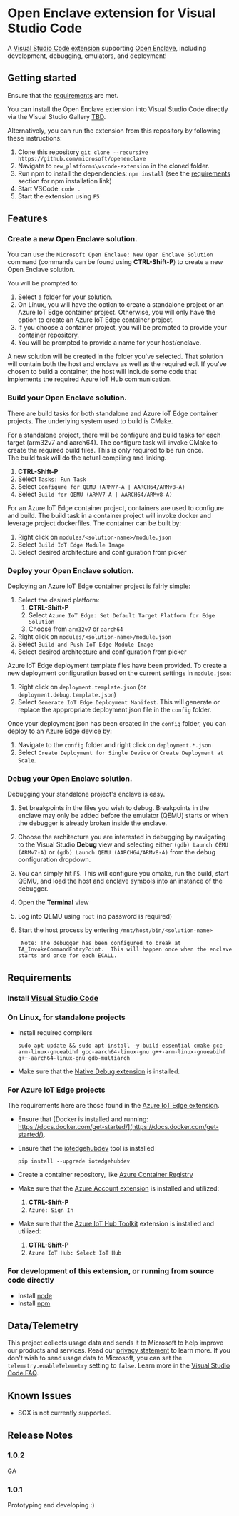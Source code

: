 # Open Enclave extension for Visual Studio Code

A [Visual Studio Code](https://code.visualstudio.com/) [extension](https://marketplace.visualstudio.com/VSCode) supporting [Open Enclave](https://github.com/Microsoft/openenclave), including development, debugging, emulators, and deployment!

## Getting started

Ensure that the [requirements](#Requirements) are met.

You can install the Open Enclave extension into Visual Studio Code directly via the Visual Studio Gallery [TBD](TBD).

Alternatively, you can run the extension from this repository by following these instructions:

1. Clone this repository `git clone --recursive https://github.com/microsoft/openenclave`
1. Navigate to `new_platforms\vscode-extension` in the cloned folder.
1. Run npm to install the dependencies: `npm install` (see the [requirements](#Requirements) section for npm installation link)
1. Start VSCode: `code .`
1. Start the extension using `F5`

## Features

### Create a new Open Enclave solution.

You can use the `Microsoft Open Enclave: New Open Enclave Solution` command (commands can be found using **CTRL-Shift-P**) 
to create a new Open Enclave solution.  

You will be prompted to:

1. Select a folder for your solution.  
1. On Linux, you will have the option to create a standalone project or an Azure IoT Edge container 
    project.  Otherwise, you will only have the option to create an Azure IoT Edge container project.
1. If you choose a container project, you will be prompted to provide your container repository.
1. You will be prompted to provide a name for your host/enclave.

A new solution will be created in the folder you've selected.  That solution will contain both the host
and enclave as well as the required edl.  If you've chosen to build a container, the host will include
some code that implements the required Azure IoT Hub communication.

### Build your Open Enclave solution.

There are build tasks for both standalone and Azure IoT Edge container projects.  The underlying system used 
to build is CMake.  

For a standalone project, there will be configure and build tasks for each target (arm32v7 and aarch64).  The 
configure task will invoke CMake to create the required build files.  This is only required to be run once.  
The build task will do the actual compiling and linking.

1. **CTRL-Shift-P**
1. Select `Tasks: Run Task`
1. Select `Configure for QEMU (ARMV7-A | AARCH64/ARMv8-A)`
1. Select `Build for QEMU (ARMV7-A | AARCH64/ARMv8-A)`

For an Azure IoT Edge container project, containers are used to configure and build.  The build task in a
container project will invoke docker and leverage project dockerfiles.  The container can be built by:

1. Right click on `modules/<solution-name>/module.json`
1. Select `Build IoT Edge Module Image`
1. Select desired architecture and configuration from picker

### Deploy your Open Enclave solution.

Deploying an Azure IoT Edge container project is fairly simple:

1. Select the desired platform:
    1. **CTRL-Shift-P**
    1. Select `Azure IoT Edge: Set Default Target Platform for Edge Solution`
    1. Choose from `arm32v7` or `aarch64`
1. Right click on `modules/<solution-name>/module.json`
1. Select `Build and Push IoT Edge Module Image`
1. Select desired architecture and configuration from picker

Azure IoT Edge deployment template files have been provided.  To create
a new deployment configuration based on the current settings in `module.json`:

1. Right click on `deployment.template.json` (or `deployment.debug.template.json`)
1. Select `Generate IoT Edge Deployment Manifest`.  This will generate or replace the apppropriate deployment json file in the `config` folder.

Once your deployment json has been created in the `config` folder, you can deploy
to an Azure Edge device by:

1. Navigate to the `config` folder and right click on `deployment.*.json`
1. Select `Create Deployment for Single Device` or `Create Deployment at Scale`.

### Debug your Open Enclave solution.

Debugging your standalone project's enclave is easy.  

1. Set breakpoints in the files you wish to debug.  Breakpoints in the enclave may only be added before
the emulator (QEMU) starts or when the debugger is already broken inside the enclave.
1. Choose the architecture you are interested in debugging by navigating to the Visual 
Studio **Debug** view and selecting either `(gdb) Launch QEMU (ARMv7-A)` or 
`(gdb) Launch QEMU (AARCH64/ARMv8-A)` from the debug configuration dropdown.
1. You can simply hit `F5`.  This will configure you cmake, run the build, start QEMU, and load 
the host and enclave symbols into an instance of the debugger.
1. Open the **Terminal** view
1. Log into QEMU using `root` (no password is required)
1. Start the host process by entering `/mnt/host/bin/<solution-name>`

        Note: The debugger has been configured to break at TA_InvokeCommandEntryPoint.  This will happen once when the enclave starts and once for each ECALL.

## Requirements

### Install [Visual Studio Code](https://code.visualstudio.com/)

### On Linux, for standalone projects

* Install required compilers

      sudo apt update && sudo apt install -y build-essential cmake gcc-arm-linux-gnueabihf gcc-aarch64-linux-gnu g++-arm-linux-gnueabihf g++-aarch64-linux-gnu gdb-multiarch

* Make sure that the [Native Debug extension](https://marketplace.visualstudio.com/items?itemName=webfreak.debug) is installed.

### For Azure IoT Edge projects

The requirements here are those found in the [Azure IoT Edge extension](https://marketplace.visualstudio.com/items?itemName=vsciot-vscode.azure-iot-edge).
* Ensure that [Docker is installed and running: https://docs.docker.com/get-started/](https://docs.docker.com/get-started/).
* Ensure that the [iotedgehubdev](https://pypi.org/project/iotedgehubdev/) tool is installed

      pip install --upgrade iotedgehubdev

* Create a container repository, like [Azure Container Registry](https://azure.microsoft.com/en-us/services/container-registry/)
* Make sure that the [Azure Account extension](https://marketplace.visualstudio.com/items?itemName=ms-vscode.azure-account) is installed and utilized:
    1. **CTRL-Shift-P**
    1. `Azure: Sign In`
* Make sure that the [Azure IoT Hub Toolkit](https://marketplace.visualstudio.com/items?itemName=vsciot-vscode.azure-iot-toolkit) extension is installed and utilized:
    1. **CTRL-Shift-P**
    1. `Azure IoT Hub: Select IoT Hub`

### For development of this extension, or running from source code directly

* Install [node](https://nodejs.org/en/)
* Install [npm](https://www.npmjs.com/get-npm)

## Data/Telemetry

This project collects usage data and sends it to Microsoft to help improve our products and services. Read our 
[privacy statement](http://go.microsoft.com/fwlink/?LinkId=521839) to learn more. If you don't wish to send usage 
data to Microsoft, you can set the `telemetry.enableTelemetry` setting to `false`. Learn more in the 
[Visual Studio Code FAQ](https://code.visualstudio.com/docs/supporting/faq#_how-to-disable-telemetry-reporting).

## Known Issues

* SGX is not currently supported.

## Release Notes

### 1.0.2

GA

### 1.0.1

Prototyping and developing :)

